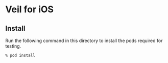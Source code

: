# Veil for iOS
## Install
Run the following command in this directory to install the pods required for testing.
```
% pod install
```
